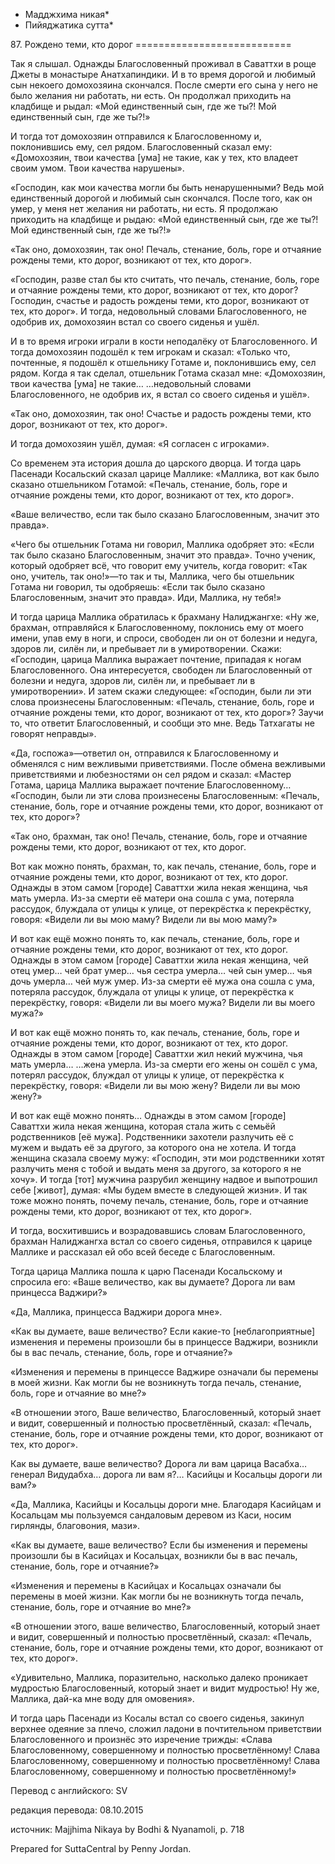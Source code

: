 * Мадджхима никая*
* Пийяджатика сутта*

87\. Рождено теми, кто дорог
\=\=\=\=\=\=\=\=\=\=\=\=\=\=\=\=\=\=\=\=\=\=\=\=\=\=\=

Так я слышал\. Однажды Благословенный проживал в Саваттхи в роще Джеты в монастыре Анатхапиндики\. И в то время дорогой и любимый сын некоего домохозяина скончался\. После смерти его сына у него не было желания ни работать, ни есть\. Он продолжал приходить на кладбище и рыдал: «Мой единственный сын, где же ты?\! Мой единственный сын, где же ты?\!»

И тогда тот домохозяин отправился к Благословенному и, поклонившись ему, сел рядом\. Благословенный сказал ему: «Домохозяин, твои качества \[ума\] не такие, как у тех, кто владеет своим умом\. Твои качества нарушены»\.

«Господин, как мои качества могли бы быть ненарушенными? Ведь мой единственный дорогой и любимый сын скончался\. После того, как он умер, у меня нет желания ни работать, ни есть\. Я продолжаю приходить на кладбище и рыдаю: «Мой единственный сын, где же ты?\! Мой единственный сын, где же ты?\!»

«Так оно, домохозяин, так оно\! Печаль, стенание, боль, горе и отчаяние рождены теми, кто дорог, возникают от тех, кто дорог»\.

«Господин, разве стал бы кто считать, что печаль, стенание, боль, горе и отчаяние рождены теми, кто дорог, возникают от тех, кто дорог? Господин, счастье и радость рождены теми, кто дорог, возникают от тех, кто дорог»\. И тогда, недовольный словами Благословенного, не одобрив их, домохозяин встал со своего сиденья и ушёл\.

И в то время игроки играли в кости неподалёку от Благословенного\. И тогда домохозяин подошёл к тем игрокам и сказал: «Только что, почтенные, я подошёл к отшельнику Готаме и, поклонившись ему, сел рядом\. Когда я так сделал, отшельник Готама сказал мне: «Домохозяин, твои качества \[ума\] не такие… …недовольный словами Благословенного, не одобрив их, я встал со своего сиденья и ушёл»\.

«Так оно, домохозяин, так оно\! Счастье и радость рождены теми, кто дорог, возникают от тех, кто дорог»\.

И тогда домохозяин ушёл, думая: «Я согласен с игроками»\.

Со временем эта история дошла до царского дворца\. И тогда царь Пасенади Косальский сказал царице Маллике: «Маллика, вот как было сказано отшельником Готамой: «Печаль, стенание, боль, горе и отчаяние рождены теми, кто дорог, возникают от тех, кто дорог»\.

«Ваше величество, если так было сказано Благословенным, значит это правда»\.

«Чего бы отшельник Готама ни говорил, Маллика одобряет это: «Если так было сказано Благословенным, значит это правда»\. Точно ученик, который одобряет всё, что говорит ему учитель, когда говорит: «Так оно, учитель, так оно\!»—то так и ты, Маллика, чего бы отшельник Готама ни говорил, ты одобряешь: «Если так было сказано Благословенным, значит это правда»\. Иди, Маллика, ну тебя\!»

И тогда царица Маллика обратилась к брахману Налиджангхе: «Ну же, брахман, отправляйся к Благословенному, поклонись ему от моего имени, упав ему в ноги, и спроси, свободен ли он от болезни и недуга, здоров ли, силён ли, и пребывает ли в умиротворении\. Скажи: «Господин, царица Маллика выражает почтение, припадая к ногам Благословенного\. Она интересуется, свободен ли Благословенный от болезни и недуга, здоров ли, силён ли, и пребывает ли в умиротворении»\. И затем скажи следующее: «Господин, были ли эти слова произнесены Благословенным: «Печаль, стенание, боль, горе и отчаяние рождены теми, кто дорог, возникают от тех, кто дорог»? Заучи то, что ответит Благословенный, и сообщи это мне\. Ведь Татхагаты не говорят неправды»\.

«Да, госпожа»—ответил он, отправился к Благословенному и обменялся с ним вежливыми приветствиями\. После обмена вежливыми приветствиями и любезностями он сел рядом и сказал: «Мастер Готама, царица Маллика выражает почтение Благословенному… «Господин, были ли эти слова произнесены Благословенным: «Печаль, стенание, боль, горе и отчаяние рождены теми, кто дорог, возникают от тех, кто дорог»?

«Так оно, брахман, так оно\! Печаль, стенание, боль, горе и отчаяние рождены теми, кто дорог, возникают от тех, кто дорог\.

Вот как можно понять, брахман, то, как печаль, стенание, боль, горе и отчаяние рождены теми, кто дорог, возникают от тех, кто дорог\. Однажды в этом самом \[городе\] Саваттхи жила некая женщина, чья мать умерла\. Из\-за смерти её матери она сошла с ума, потеряла рассудок, блуждала от улицы к улице, от перекрёстка к перекрёстку, говоря: «Видели ли вы мою маму? Видели ли вы мою маму?»

И вот как ещё можно понять то, как печаль, стенание, боль, горе и отчаяние рождены теми, кто дорог, возникают от тех, кто дорог\. Однажды в этом самом \[городе\] Саваттхи жила некая женщина, чей отец умер… чей брат умер… чья сестра умерла… чей сын умер… чья дочь умерла… чей муж умер\. Из\-за смерти её мужа она сошла с ума, потеряла рассудок, блуждала от улицы к улице, от перекрёстка к перекрёстку, говоря: «Видели ли вы моего мужа? Видели ли вы моего мужа?»

И вот как ещё можно понять то, как печаль, стенание, боль, горе и отчаяние рождены теми, кто дорог, возникают от тех, кто дорог\. Однажды в этом самом \[городе\] Саваттхи жил некий мужчина, чья мать умерла… …жена умерла\. Из\-за смерти его жены он сошёл с ума, потерял рассудок, блуждал от улицы к улице, от перекрёстка к перекрёстку, говоря: «Видели ли вы мою жену? Видели ли вы мою жену?»

И вот как ещё можно понять… Однажды в этом самом \[городе\] Саваттхи жила некая женщина, которая стала жить с семьёй родственников \[её мужа\]\. Родственники захотели разлучить её с мужем и выдать её за другого, за которого она не хотела\. И тогда женщина сказала своему мужу: «Господин, эти мои родственники хотят разлучить меня с тобой и выдать меня за другого, за которого я не хочу»\. И тогда \[тот\] мужчина разрубил женщину надвое и выпотрошил себе \[живот\], думая: «Мы будем вместе в следующей жизни»\. И так тоже можно понять, почему печаль, стенание, боль, горе и отчаяние рождены теми, кто дорог, возникают от тех, кто дорог»\.

И тогда, восхитившись и возрадовавшись словам Благословенного, брахман Налиджангха встал со своего сиденья, отправился к царице Маллике и рассказал ей обо всей беседе с Благословенным\.

Тогда царица Маллика пошла к царю Пасенади Косальскому и спросила его: «Ваше величество, как вы думаете? Дорога ли вам принцесса Ваджири?»

«Да, Маллика, принцесса Ваджири дорога мне»\.

«Как вы думаете, ваше величество? Если какие\-то \[неблагоприятные\] изменения и перемены произошли бы в принцессе Ваджири, возникли бы в вас печаль, стенание, боль, горе и отчаяние?»

«Изменения и перемены в принцессе Ваджире означали бы перемены в моей жизни\. Как могли бы не возникнуть тогда печаль, стенание, боль, горе и отчаяние во мне?»

«В отношении этого, Ваше величество, Благословенный, который знает и видит, совершенный и полностью просветлённый, сказал: «Печаль, стенание, боль, горе и отчаяние рождены теми, кто дорог, возникают от тех, кто дорог»\.

Как вы думаете, ваше величество? Дорога ли вам царица Васабха… генерал Видудабха… дорога ли вам я?… Касийцы и Косальцы дороги ли вам?»

«Да, Маллика, Касийцы и Косальцы дороги мне\. Благодаря Касийцам и Косальцам мы пользуемся сандаловым деревом из Каси, носим гирлянды, благовония, мази»\.

«Как вы думаете, ваше величество? Если бы изменения и перемены произошли бы в Касийцах и Косальцах, возникли бы в вас печаль, стенание, боль, горе и отчаяние?»

«Изменения и перемены в Касийцах и Косальцах означали бы перемены в моей жизни\. Как могли бы не возникнуть тогда печаль, стенание, боль, горе и отчаяние во мне?»

«В отношении этого, ваше величество, Благословенный, который знает и видит, совершенный и полностью просветлённый, сказал: «Печаль, стенание, боль, горе и отчаяние рождены теми, кто дорог, возникают от тех, кто дорог»\.

«Удивительно, Маллика, поразительно, насколько далеко проникает мудростью Благословенный, который знает и видит мудростью\! Ну же, Маллика, дай\-ка мне воду для омовения»\.

И тогда царь Пасенади из Косалы встал со своего сиденья, закинул верхнее одеяние за плечо, сложил ладони в почтительном приветствии Благословенного и произнёс это изречение трижды: «Слава Благословенному, совершенному и полностью просветлённому\! Слава Благословенному, совершенному и полностью просветлённому\! Слава Благословенному, совершенному и полностью просветлённому\!»

Перевод с английского: SV

редакция перевода: 08\.10\.2015

источник: Majjhima Nikaya by Bodhi & Nyanamoli, p\. 718

Prepared for SuttaCentral by Penny Jordan\.